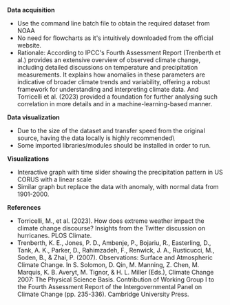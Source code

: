 **Data acquisition**
- Use the command line batch file to obtain the required dataset from NOAA
- No need for flowcharts as it's intuitively downloaded from the official website.
- Rationale: According to IPCC's Fourth Assessment Report (Trenberth et al.) provides an extensive overview of observed climate change, including detailed discussions on temperature and precipitation measurements. It explains how anomalies in these parameters are indicative of broader climate trends and variability, offering a robust framework for understanding and interpreting climate data. And Torricelli et al. (2023) provided a foundation for further analysing such correlation in more details and in a machine-learning-based manner.

**Data visualization**
- Due to the size of the dataset and transfer speed from the original source, having the data locally is highly recommended\
- Some imported libraries/modules should be installed in order to run.

**Visualizations**
- Interactive graph with time slider showing the precipitation pattern in US CORUS with a linear scale
- Similar graph but replace the data with anomaly, with normal data from 1901-2000.

**References**
- Torricelli, M., et al. (2023). How does extreme weather impact the climate change discourse? Insights from the Twitter discussion on hurricanes. PLOS Climate.
- Trenberth, K. E., Jones, P. D., Ambenje, P., Bojariu, R., Easterling, D., Tank, A. K., Parker, D., Rahimzadeh, F., Renwick, J. A., Rusticucci, M., Soden, B., & Zhai, P. (2007). Observations: Surface and Atmospheric Climate Change. In S. Solomon, D. Qin, M. Manning, Z. Chen, M. Marquis, K. B. Averyt, M. Tignor, & H. L. Miller (Eds.), Climate Change 2007: The Physical Science Basis. Contribution of Working Group I to the Fourth Assessment Report of the Intergovernmental Panel on Climate Change (pp. 235-336). Cambridge University Press.
